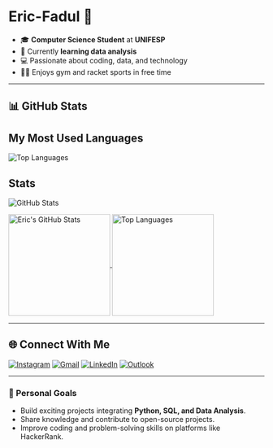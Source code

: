 # Eric-Fadul 👋

- 🎓 **Computer Science Student** at **UNIFESP**  
- 🌱 Currently **learning data analysis**  
- 💻 Passionate about coding, data, and technology  
- 🏋️‍♂️ Enjoys gym and racket sports in free time  

---

## 📊 GitHub Stats

## My Most Used Languages
![Top Languages](https://github-readme-stats.vercel.app/api/top-langs/?username=faduzin&layout=compact)

## Stats
![GitHub Stats](https://github-readme-stats.vercel.app/api?username=faduzin&show_icons=true)

<a href="https://github.com/anuraghazra/github-readme-stats">
  <img loading="lazy" height=200 align="center" src="https://github-readme-stats.vercel.app/api?username=faduzin&show_icons=true&theme=tokyonight&count_private=true&include_all_commits=true" alt="Eric's GitHub Stats"/>
</a>
<a href="https://github.com/anuraghazra/convoychat">
  <img loading="lazy" height=200 align="center" src="https://github-readme-stats.vercel.app/api/top-langs/?username=faduzin&layout=compact&langs_count=8&theme=tokyonight" alt="Top Languages"/>
</a>

---

## 🌐 Connect With Me

<div> 
  <a href="https://www.instagram.com/faduzin" target="_blank"><img src="https://img.shields.io/badge/-Instagram-%23E4405F?style=for-the-badge&logo=instagram&logoColor=white" alt="Instagram"/></a> 
  <a href="mailto:eric.fadul@gmail.com" target="_blank"><img src="https://img.shields.io/badge/Gmail-D14836?style=for-the-badge&logo=gmail&logoColor=white" alt="Gmail"/></a>
  <a href="https://www.linkedin.com/in/ericfadul/" target="_blank"><img src="https://img.shields.io/badge/-LinkedIn-%230077B5?style=for-the-badge&logo=linkedin&logoColor=white" alt="LinkedIn"/></a> 
  <a href="mailto:eric.fadul@gmail.com" target="_blank"><img src="https://img.shields.io/badge/Outlook-0078D4?style=for-the-badge&logo=microsoft-outlook&logoColor=white" alt="Outlook"/></a>
</div>

---

### 🚀 Personal Goals
- Build exciting projects integrating **Python, SQL, and Data Analysis**.  
- Share knowledge and contribute to open-source projects.  
- Improve coding and problem-solving skills on platforms like HackerRank.

